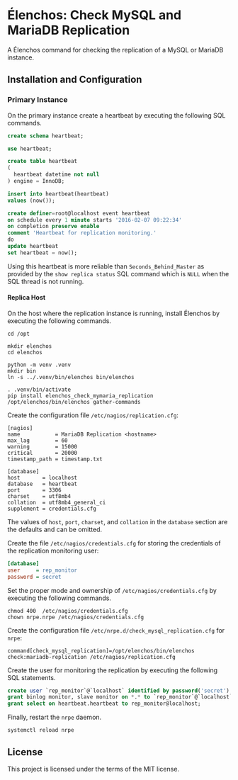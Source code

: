 # Élenchos: Check MySQL and MariaDB Replication

A Élenchos command for checking the replication of a MySQL or MariaDB instance.

## Installation and Configuration

### Primary Instance

On the primary instance create a heartbeat by executing the following SQL commands.

```sql
create schema heartbeat;

use heartbeat;

create table heartbeat
(
  heartbeat datetime not null
) engine = InnoDB;

insert into heartbeat(heartbeat)
values (now());

create definer=root@localhost event heartbeat
on schedule every 1 minute starts '2016-02-07 09:22:34'
on completion preserve enable
comment 'Heartbeat for replication monitoring.'
do
update heartbeat
set heartbeat = now();
```

Using this heartbeat is more reliable than `Seconds_Behind_Master` as provided by the `show replica status` SQL command
which is `NULL` when the SQL thread is not running.

#### Replica Host

On the host where the replication instance is running, install Élenchos by executing the following commands.

```shell
cd /opt

mkdir elenchos
cd elenchos

python -m venv .venv
mkdir bin
ln -s ../.venv/bin/elenchos bin/elenchos

. .venv/bin/activate
pip install elenchos_check_mymaria_replication
/opt/elenchos/bin/elenchos gather-commands
```

Create the configuration file `/etc/nagios/replication.cfg`:

```shell
[nagios]
name           = MariaDB Replication <hostname>
max_lag        = 60
warning        = 15000
critical       = 20000
timestamp_path = timestamp.txt

[database]
host       = localhost
database   = heartbeat
port       = 3306
charset    = utf8mb4
collation  = utf8mb4_general_ci
supplement = credentials.cfg
```

The values of `host`, `port`, `charset`, and `collation` in the `database` section are the defaults and can be omitted.

Create the file `/etc/nagios/credentials.cfg` for storing the credentials of the replication monitoring user:

```ini
[database]
user     = rep_monitor
password = secret
```

Set the proper mode and ownership of `/etc/nagios/credentials.cfg` by executing the following commands.

```shell
chmod 400  /etc/nagios/credentials.cfg
chown nrpe.nrpe /etc/nagios/credentials.cfg
```

Create the configuration file `/etc/nrpe.d/check_mysql_replication.cfg` for `nrpe`:

```
command[check_mysql_replication]=/opt/elenchos/bin/elenchos check:mariadb-replication /etc/nagios/replication.cfg
```

Create the user for monitoring the replication by executing the following SQL statements.

```sql
create user `rep_monitor`@`localhost` identified by password('secret') with max_user_connections 1;
grant binlog monitor, slave monitor on *.* to `rep_monitor`@`localhost`;
grant select on heartbeat.heartbeat to rep_monitor@localhost;
```

Finally, restart the `nrpe` daemon.

```shell
systemctl reload nrpe
```

License
-------

This project is licensed under the terms of the MIT license.
